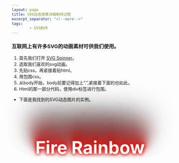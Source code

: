 ```yaml
---
layout: page
title: SVG动态效果详细制作过程
excerpt_separator: "<!--more-->"
tags:
        - SVG制作
---
```

### 互联网上有许多SVG的动画素材可供我们使用。
1. 首先我们打开 [SVG Spinner](https://codepen.io/pens/picks/)。
2. 选取我们喜欢的svg动画。
3. 先贴css，再紧接着贴html。
4. 用<style>和</style>包围css。
5. 从body开始，body前要记得加上“.”,紧接着下面的也如此。
6. Html的那一部分代码，使用div标签进行包围。
- 下面是我找到的SVG动态图片的实例。
<style>
.body {background:#222;text-align:center;color:#fff;
font-size:16px;font-family:verdana;}

/* Animation - Rainbow Fire */
.css-fizzy {
font-size:4em;font-weight:bold;margin-top:2em;
text-align:center;color:#fff;
animation: css-fizzy 12s linear 0s infinite  ;}
 
/* The animation code */
@keyframes css-fizzy {/* 0deg | Red-1 */
0% {
text-shadow:
0 0 .2em #fe0702, 0 0 .2em #e30502, 0 -.2em .4em #cb0502, 0 -.4em .6em #b20501, 0 -.6em .8em #980402,
0 -.8em 1em #7f0301, 0 -1em 1.2em #660202, 0 -1.2em 1.4em #4c0201, 0 -1.4em 1.6em #330100,
 0 -1.6em 1.8em #1a0001;
}
	
9%  {/* 15deg | Red-2 */
text-shadow:
0 0 .2em #ff4103, .1em .05em .2em #e53a04, .3em -.2em .4em #cc3402, -.4em -.4em .6em #b32e03, .3em -.6em .8em #992702,
0 -.8em 1em #802103, 0 -1em 1.2em #661a02, 0 -1.2em 1.4em #4d1401, 0 -1.4em 1.6em #330d02,
 0 -1.6em 1.8em #1a0700;	
}
	
18%  {/* 60deg | Yellow */
text-shadow:
0 0 .2em #fe8005, -.1em -.05em .2em #e67404, -.3em -.2em .4em #ce6806, .4em -.4em .6em #b35b04, -.3em -.6em .8em #994c04,
0 -.8em 1em #804003, 0 -1em 1.2em #663403, 0 -1.2em 1.4em #4d2702, 0 -1.4em 1.6em #341a01,
 0 -1.6em 1.8em #1b0d02;	
}
	
27% {/* 45deg | Orange-2 */
text-shadow:
0 0 .2em #ffbf08, .1em .05em .2em #e5ac07, .3em -.2em .4em #cc9806, -.4em -.4em .6em #b38607, .3em -.6em .8em #9a7407,
0 -.8em 1em #815f05, 0 -1em 1.2em #674d03, 0 -1.2em 1.4em #4d3a02, 0 -1.4em 1.6em #332603,
 0 -1.6em 1.8em #1a1301;	
}
		
36% {/* 60deg | Yellow */
text-shadow:
0 0 .2em #ffff07, -.1em -.05em .2em #e5e606, -.3em -.2em .4em #cbcc06, .4em -.4em .6em #b3b305, -.3em -.6em .8em #999905,
0 -.8em 1em #808004, 0 -1em 1.2em #666602, 0 -1.2em 1.4em #4d4d03, 0 -1.4em 1.6em #333301,
 0 -1.6em 1.8em #1a1a02;	
}
			
45% {/* 90deg | Green-1 */
text-shadow:
0 0 .2em #80ff0f, .1em .05em .2em #73e40c, .3em -.2em .4em #67cd0a, -.4em -.4em .6em #5bb309, .3em -.6em .8em #4e9908,
0 -.8em 1em #408006, 0 -1em 1.2em #346605, 0 -1.2em 1.4em #274d04, 0 -1.4em 1.6em #193303,
 0 -1.6em 1.8em #0d1901;	
}
				
54% {/* 120deg | Green-2 */
text-shadow:
0 0 .2em #04ff0f, -.1em -.05em .2em #04e50d, -.3em -.2em .4em #03cc0a, 0 -.4em .6em #03b30a, -.3em -.6em .8em #059809,
0 -.8em 1em #038008, 0 -1em 1.2em #026606, 0 -1.2em 1.4em #014d03, 0 -1.4em 1.6em #023403,
 0 -1.6em 1.8em #011b02;	
}
					
63% {/* 180deg | Blue-1 */
text-shadow:
0 0 .2em #01faff, .1em .05em .2em #00e1e5, .3em -.2em .4em #01c8cd, .4em -.4em .6em #00afb2, .3em -.6em .8em #01969a,
0 -.8em 1em #007d7f, 0 -1em 1.2em #006466, 0 -1.2em 1.4em #004b4e, 0 -1.4em 1.6em #003233,
 0 -1.6em 1.8em #001a1b;	
}
						
72% {/* 240deg | Blue-2 */
text-shadow:
0 0 .2em #0000fe, -.1em -.05em .2em #0001e5, -.3em -.2em .4em #0001cd, .4em -.4em .6em #0001b3, -.3em -.6em .8em #000199,
0 -.8em 1em #000180, 0 -1em 1.2em #010066, 0 -1.2em 1.4em #01004e, 0 -1.4em 1.6em #000034,
 0 -1.6em 1.8em #00001a;	
}
							
81% {/* 270deg | Violet */
text-shadow:
0 0 .2em #7d04ff, .1em .05em .2em #7004e5, .3em -.2em .4em #6403cc, .4em -.4em .6em #5804b2, .3em -.6em .8em #4c039a,
0 -.8em 1em #3f0281, 0 -1em 1.2em #320266, 0 -1.2em 1.4em #26014e, 0 -1.4em 1.6em #190133,
 0 -1.6em 1.8em #0d001a;	
}
								
90% {/* 300deg | Pink */
text-shadow:
0 0 .2em #fe05ff, -.1em -.05em .2em #e204e5, -.3em -.2em .4em #ca04cd, -.4em -.4em .6em #b204b3, -.3em -.6em .8em #98049a,
0 -.8em 1em #7f0280, 0 -1em 1.2em #660265, 0 -1.2em 1.4em #4c024d, 0 -1.4em 1.6em #330134,
 0 -1.6em 1.8em #1a0019;	
}
									
										
100% {/* 330deg | Bordo */
text-shadow:
0 0 .2em #fe0980, .1em .05em .2em #e50973, .3em -.2em .4em #cb0866, .4em -.4em .6em #b2065a, .3em -.6em .8em #98064d,
0 -.8em 1em #7f0540, 0 -1em 1.2em #660433, 0 -1.2em 1.4em #4d0326, 0 -1.4em 1.6em #33011a,
 0 -1.6em 1.8em #1b010e;
}
	
}
</style>
<div>
<h1 class="css-fizzy">Fire Rainbow</h1>
</div>